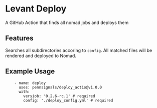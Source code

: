 # Levant Deploy

A GitHub Action that finds all nomad jobs and deploys them
## Features

Searches all subdirectories accoring to `config`. All matched files will be rendered and deployed to Nomad.

## Example Usage
```
    - name: deploy
      uses: pennsignals/deploy_actio@v1.0.0
      with:
        versiob: '0.2.6-rc.1' # required
        config: './deploy_config.yml' # required

```